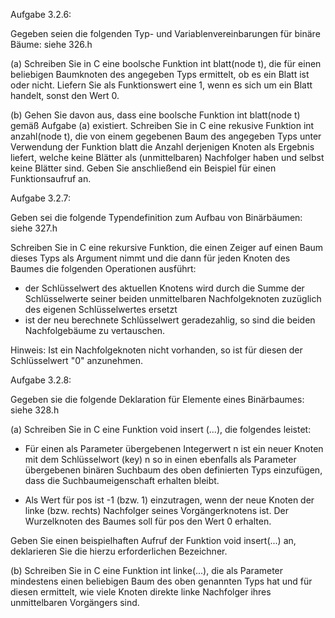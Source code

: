 Aufgabe 3.2.6:

Gegeben seien die folgenden Typ- und Variablenvereinbarungen für binäre Bäume: siehe 326.h

(a) Schreiben Sie in C eine boolsche Funktion int blatt(node t), die für einen beliebigen Baumknoten des angegeben Typs ermittelt, ob es ein Blatt ist oder nicht. Liefern Sie als Funktionswert eine 1, wenn es sich um ein Blatt handelt, sonst den Wert 0.

(b) Gehen Sie davon aus, dass eine boolsche Funktion int blatt(node t) gemäß Aufgabe (a) existiert. Schreiben Sie in C eine rekusive Funktion int anzahl(node t), die von einem gegebenen Baum des angegeben Typs unter Verwendung der Funktion blatt die Anzahl derjenigen Knoten als Ergebnis liefert, welche keine Blätter als (unmittelbaren) Nachfolger haben und selbst keine Blätter sind. Geben Sie anschließend ein Beispiel für einen Funktionsaufruf an.

Aufgabe 3.2.7:

Geben sei die folgende Typendefinition zum Aufbau von Binärbäumen: siehe 327.h

Schreiben Sie in C eine rekursive Funktion, die einen Zeiger auf einen Baum dieses Typs als Argument nimmt und die dann für jeden Knoten des Baumes die folgenden Operationen ausführt:
* der Schlüsselwert des aktuellen Knotens wird durch die Summe der Schlüsselwerte seiner beiden unmittelbaren Nachfolgeknoten zuzüglich des eigenen Schlüsselwertes ersetzt
* ist der neu berechnete Schlüsselwert geradezahlig, so sind die beiden Nachfolgebäume zu vertauschen.

Hinweis: Ist ein Nachfolgeknoten nicht vorhanden, so ist für diesen der Schlüsselwert "0" anzunehmen.

Aufgabe 3.2.8:

Gegeben sie die folgende Deklaration für Elemente eines Binärbaumes: siehe 328.h

(a) Schreiben Sie in C eine Funktion void insert (...), die folgendes leistet:
* Für einen als Parameter übergebenen Integerwert n ist ein neuer Knoten mit dem Schlüsselwort (key) n so in einen ebenfalls als Parameter übergebenen binären Suchbaum des oben definierten Typs einzufügen, dass die Suchbaumeigenschaft erhalten bleibt.

* Als Wert für pos ist -1 (bzw. 1) einzutragen, wenn der neue Knoten der linke (bzw. rechts) Nachfolger seines Vorgängerknotens ist. Der Wurzelknoten des Baumes soll für pos den Wert 0 erhalten.

Geben Sie einen beispielhaften Aufruf der Funktion void insert(...) an, deklarieren Sie die hierzu erforderlichen Bezeichner.

(b) Schreiben Sie in C eine Funktion int linke(...), die als Parameter mindestens einen beliebigen Baum des oben genannten Typs hat und für diesen ermittelt, wie viele Knoten direkte linke Nachfolger ihres unmittelbaren Vorgängers sind.
